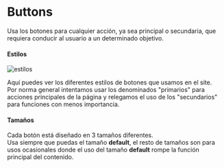 # Buttons
Usa los botones para cualquier acción, ya sea principal o secundaria,  que requiera conducir al usuario a un determinado objetivo.

#### Estilos
![estilos](https://github.com/abailon/SUI.infojobs/blob/master/components/buttons/buttons-assets/Estilos.png)

Aquí puedes ver los diferentes estilos de botones que usamos en el site. Por norma general intentamos usar los denominados "primarios" para acciones principales de la página y relegamos el uso de los "secundarios" para funciones con menos importancia.


#### Tamaños
Cada botón está diseñado en 3 tamaños diferentes.   
Usa siempre que puedas el tamaño **default**, el resto de tamaños son para usos ocasionales donde el uso del tamaño **default** rompe la función principal del contenido.
